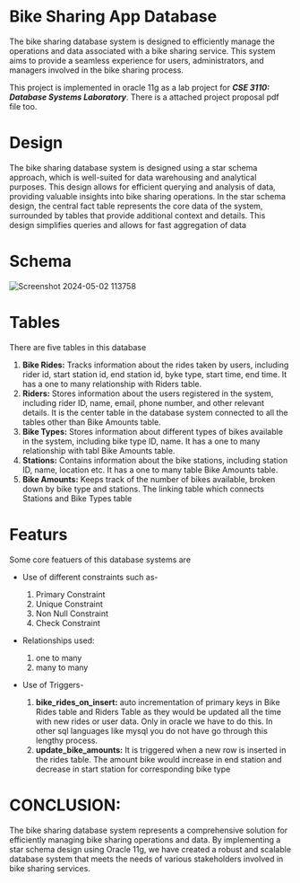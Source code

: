 # Bike Sharing App Database
The bike sharing database system is designed to efficiently manage the operations and
data associated with a bike sharing service. This system aims to provide a seamless
experience for users, administrators, and managers involved in the bike sharing process.

This project is implemented in oracle 11g as a lab project for ***CSE 3110: Database Systems Laboratory***. There is a attached project proposal pdf file too.

# Design
The bike sharing database system is designed using a star schema approach, which is
well-suited for data warehousing and analytical purposes. This design allows for efficient
querying and analysis of data, providing valuable insights into bike sharing operations.
In the star schema design, the central fact table represents the core data of the system,
surrounded by tables that provide additional context and details. This design
simplifies queries and allows for fast aggregation of data

# Schema
![Screenshot 2024-05-02 113758](https://github.com/user-attachments/assets/6eebfe50-978e-42c3-a132-e5c1d76866ab)


# Tables
There are five tables in this database
  1. **Bike Rides:** Tracks information about the rides taken by users, including rider id, start station
  id, end station id, byke type, start time, end time. It has a one to many relationship
  with Riders table.
  2. **Riders:** Stores information about the users registered in the system, including rider ID,
  name, email, phone number, and other relevant details. It is the center table in the
  database system connected to all the tables other than Bike Amounts table.
  3. **Bike Types:** Stores information about different types of bikes available in the system, including
  bike type ID, name. It has a one to many relationship with tabl Bike Amounts table.
  4. **Stations:** Contains information about the bike stations, including station ID, name, location
  etc. It has a one to many table Bike Amounts table.
  5. **Bike Amounts:** Keeps track of the number of bikes available, broken down by bike type and
  stations. The linking table which connects Stations and Bike Types table

# Featurs
Some core featuers of this database systems are 
  * Use of different constraints such as-
      1. Primary Constraint
      2. Unique Constraint
      3. Non Null Constraint
      4. Check Constraint

  * Relationships used:
      1. one to many
      2. many to many
         
  * Use of Triggers-
      1. **bike_rides_on_insert:**  auto incrementation of primary keys in Bike
      Rides table and Riders Table as they would be updated all the time with new rides or user
      data. Only in oracle we have to do this. In other sql languages like mysql you do not have go
      through this lengthy process.
      2. **update_bike_amounts:** It is triggered when a new row is inserted in the rides table. The amount bike would
      increase in end station and decrease in start station for corresponding bike type
      
# CONCLUSION:
  The bike sharing database system represents a comprehensive solution for efficiently
  managing bike sharing operations and data. By implementing a star schema design using
  Oracle 11g, we have created a robust and scalable database system that meets the needs
  of various stakeholders involved in bike sharing services.

